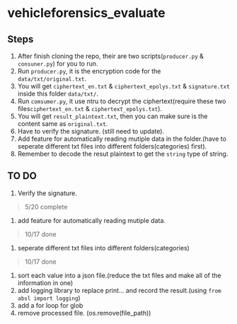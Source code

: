 # vehicleforensics_evaluate

## Steps
1. After finish cloning the repo, their are two scripts(`producer.py` & `consuner.py`) for you to run.
1. Run `producer.py`, it is the encryption code for the `data/txt/original.txt`.
1. You will get `ciphertext_en.txt` & `ciphertext_epolys.txt` & `signature.txt` inside this folder `data/txt/`.
1. Run `comsumer.py`, it use ntru to decrypt the ciphertext(require these two files`ciphertext_en.txt` & `ciphertext_epolys.txt`).
1. You will get `result_plaintext.txt`, then you can make sure is the content same as `original.txt`.
1. Have to verify the signature. (still need to update).
1. Add feature for automatically reading mutiple data in the folder.(have to seperate different txt files into different folders(categories) first). 
1. Remember to decode the resut plaintext to get the `string` type of string.

## TO DO
1. Verify the signature.
> 5/20 complete
1. add feature for automatically reading mutiple data.
> 10/17 done
1. seperate different txt files into different folders(categories)
> 10/17 done
1. sort each value into a json file.(reduce the txt files and make all of the information in one)
1. add logging library to replace print... and record the result.(using `from absl import logging`)
1. add a for loop for glob
1. remove processed file. (os.remove(file_path))